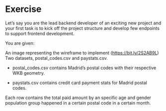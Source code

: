 # Exercise

Let’s say you are the lead backend developer of an exciting new project and your first task is to kick off the project structure and develop few endpoints to support frontend development.

You are given:

An image representing the wireframe to implement (https://bit.ly/2S2AB9L)
Two datasets, postal_codes.csv and paystats.csv.

* postal_codes.csv contains Madrid’s postal codes with their respective WKB geometry.

* paystats.csv contains credit card payment stats for Madrid postal codes.

Each row contains the total paid amount by an specific age and gender population group happened in a certain postal code in a certain month.
